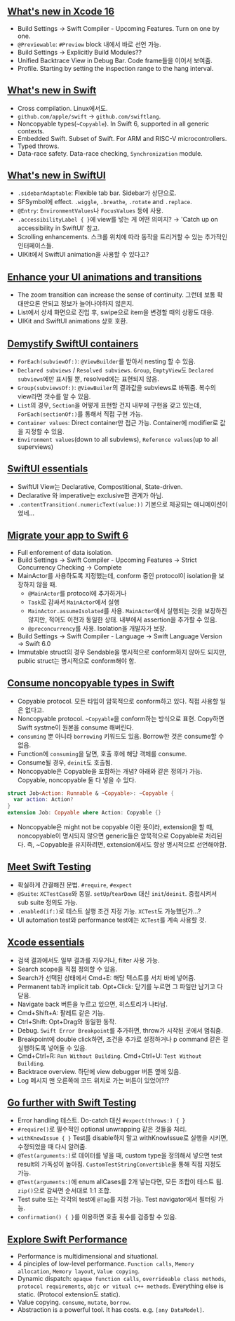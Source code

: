 ## [What's new in Xcode 16](https://developer.apple.com/videos/play/wwdc2024/10135)
- Build Settings → Swift Compiler - Upcoming Features. Turn on one by one.
- `@Previewable`: `#Preview` block 내에서 바로 선언 가능.
- Build Settings → Explicitly Build Modules??
- Unified Backtrace View in Debug Bar. Code frame들을 이어서 보여줌.
- Profile. Starting by setting the inspection range to the hang interval.

## [What's new in Swift](https://developer.apple.com/videos/play/wwdc2024/10136)
- Cross compilation. Linux에서도.
- `github.com/apple/swift` → `github.com/swiftlang`. 
- Noncopyable types(`~Copyable`). In Swift 6, supported in all generic contexts.
- Embedded Swift. Subset of Swift. For ARM and RISC-V microcontrollers.
- Typed throws.
- Data-race safety. Data-race checking, `Synchronization` module.

## [What's new in SwiftUI](https://developer.apple.com/videos/play/wwdc2024/10144)
- `.sidebarAdaptable`: Flexible tab bar. Sidebar가 상단으로.
- SFSymbol에 effect. `.wiggle`, `.breathe`, `.rotate` and `.replace`.
- `@Entry`: `EnvironmentValues`나 `FocusValues` 등에 사용.
- `.accessibilityLabel { }`에 view를 넣는 게 어떤 의미지? → 'Catch up on accessibility in SwiftUI' 참고.
- Scrolling enhancements. 스크롤 위치에 따라 동작을 트리거할 수 있는 추가적인 인터페이스들.
- UIKit에서 SwiftUI animation을 사용할 수 있다고?

## [Enhance your UI animations and transitions](https://developer.apple.com/videos/play/wwdc2024/10145)
- The zoom transition can increase the sense of continuity. 그런데 보통 확대만으론 안되고 정보가 늘어나야하지 않은지.
- List에서 상세 화면으로 진입 후, swipe으로 item을 변경할 때의 상황도 대응.
- UIKit and SwiftUI animations 상호 호환.

## [Demystify SwiftUI containers](https://developer.apple.com/videos/play/wwdc2024/10146)
- `ForEach(subviewOf:)`: `@ViewBuilder`를 받아서 nesting 할 수 있음.
- `Declared subviews` / `Resolved subviews`. `Group`, `EmptyView`도 `Declared subviews`에만 표시될 뿐, resolved에는 표현되지 않음.
- `Group(subviewsOf:)`: `@ViewBuiler`의 결과값을 subviews로 바꿔줌. 복수의 view라면 갯수를 알 수 있음.
- `List`의 경우, `Section`을 어떻게 표현할 건지 내부에 구현을 갖고 있는데, `ForEach(sectionOf:)`를 통해서 직접 구현 가능.
- `Container values`: Direct container만 접근 가능. Container에 modifier로 값을 지정할 수 있음.
- `Environment values`(down to all subviews), `Reference values`(up to all superviews)

## [SwiftUI essentials](https://developer.apple.com/videos/play/wwdc2024/10150)
- SwiftUI View는 Declarative, Compostitional, State-driven.
- Declarative 와 imperative는 exclusive한 관계가 아님.
- `.contentTransition(.numericText(value:))` 기본으로 제공되는 애니메이션이었네... 

## [Migrate your app to Swift 6](https://developer.apple.com/videos/play/wwdc2024/10169)
- Full enforement of data isolation.
- Build Settings → Swift Compiler - Upcoming Features → Strict Concurrency Checking → Complete
- MainActor를 사용하도록 지정했는데, conform 중인 protocol이 isolation을 보장하지 않을 때.
  - `@MainActor`를 protocol에 추가하거나
  - `Task`로 감싸서 `MainActor`에서 실행
  - `MainActor.assumeIsolated`를 사용. `MainActor`에서 실행되는 것을 보장하진 않지만, 적어도 이전과 동일한 상태. 내부에서 assertion을 추가할 수 있음.
  - `@preconcurrency`를 사용. Isolation을 개발자가 보장.
- Build Settings → Swift Compiler - Language → Swift Language Version → Swift 6.0
- Immutable struct의 경우 Sendable을 명시적으로 conform하지 않아도 되지만, public struct는 명시적으로 conform해야 함.

## [Consume noncopyable types in Swift](https://developer.apple.com/videos/play/wwdc2024/10170)
- Copyable protocol. 모든 타입이 암묵적으로 conform하고 있다. 직접 사용할 일은 없다고.
- Noncopyable protocol. `~Copyable`을 conform하는 방식으로 표현. Copy하면 Swift systme이 원본을 consume 해버린다.
- `consuming` 뿐 아니라 `borrowing` 키워드도 있음. Borrow한 것은 consume할 수 없음.
- Function에 `consuming`을 달면, 호출 후에 해당 객체를 consume. 
- Consume될 경우, `deinit`도 호출됨.
- Noncopyable은 Copyable을 포함하는 개념? 아래와 같은 정의가 가능. Copyable, noncopyable 둘 다 넣을 수 있다.
```Swift
struct Job<Action: Runnable & ~Copyable>: ~Copyable {
  var action: Action?
}
extension Job: Copyable where Action: Copyable {}
```
- Noncopyable은 might not be copyable 이란 뜻이라, extension을 할 때, noncopyable이 명시되지 않으면 generic들은 암묵적으로 Copyable로 처리된다. 즉, ~Copyable을 유지하려면, extension에서도 항상 명시적으로 선언해야함.

## [Meet Swift Testing](https://developer.apple.com/videos/play/wwdc2024/10179)
- 확실하게 간결해진 문법. `#require`, `#expect`
- `@Suite`: `XCTestCase`와 동일. `setUp`/`tearDown` 대신 `init`/`deinit`. 중첩시켜서 sub suite 정의도 가능.
- `.enabled(if:)`로 테스트 실행 조건 지정 가능. `XCTest`도 가능했던가...?
- UI automation test와 performance test에는 `XCTest`를 계속 사용할 것.

## [Xcode essentials](https://developer.apple.com/videos/play/wwdc2024/10181)
- 검색 결과에서도 일부 결과를 지우거나, filter 사용 가능.
- Search scope을 직접 정의할 수 있음.
- Search가 선택된 상태에서 Cmd+E: 해당 텍스트를 서치 바에 넣어줌.
- Permanent tab과 implicit tab. Opt+Click: 닫기를 누르면 그 파일만 남기고 다 닫음.
- Navigate back 버튼을 누르고 있으면, 히스토리가 나타남.
- Cmd+Shift+A: 팔레트 같은 기능.
- Ctrl+Shift: Opt+Drag와 동일한 동작.
- Debug. `Swift Error Breakpoint`를 추가하면, throw가 시작된 곳에서 멈춰줌.
- Breakpoint에 double click하면, 조건을 추가로 설정하거나 p command 같은 걸 실행하도록 넣어둘 수 있음.
- Cmd+Ctrl+R: `Run Without Building`. Cmd+Ctrl+U: `Test Without Building`.
- Backtrace overview. 하단에 view debugger 버튼 옆에 있음.
- Log 메시지 맨 오른쪽에 코드 위치로 가는 버튼이 있었어?!?

## [Go further with Swift Testing](https://developer.apple.com/videos/play/wwdc2024/10195)
- Error handling 테스트. Do-catch 대신 `#expect(throws:) { }`
- `#require()`로 필수적인 optional unwrapping 같은 것들을 처리.
- `withKnowIssue { }` Test를 disable하지 말고 withKnowIssue로 실행을 시키면, 수정되었을 때 다시 알려줌.
- `@Test(arguments:)`로 데이터를 넣을 때, custom type을 정의해서 넣으면 test result의 가독성이 높아짐. `CustomTestStringConvertible`을 통해 직접 지정도 가능.
- `@Test(arguments:)`에 enum allCases를 2개 넣는다면, 모든 조합이 테스트 됨. `zip()`으로 감싸면 순서대로 1:1 조합.
- Test suite 또는 각각의 test에 `@Tag`를 지정 가능. Test navigator에서 필터링 가능.
- `confirmation() { }`를 이용하면 호출 횟수를 검증할 수 있음.

## [Explore Swift Performance](https://developer.apple.com/videos/play/wwdc2024/10217)
- Performance is multidimensional and situational.
- 4 pinciples of low-level performance. `Function calls`, `Memory allocation`, `Memory layout`, `Value copying`.
- Dynamic dispatch: `opaque function calls`, `overrideable class methods`, `protocol requirements`, `objc or vitual c++ methods`. Everything else is static. (Protocol extension도 static).
- Value copying. `consume`, `mutate`, `borrow`.
- Abstraction is a powerful tool. It has costs. e.g. `[any DataModel]`.

